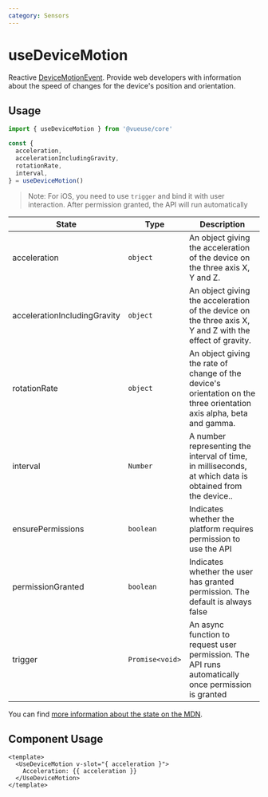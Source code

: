 ```yaml
---
category: Sensors
---
```


# useDeviceMotion

Reactive [DeviceMotionEvent](https://developer.mozilla.org/en-US/docs/Web/API/DeviceMotionEvent). Provide web developers with information about the speed of changes for the device's position and orientation.

## Usage

```ts
import { useDeviceMotion } from '@vueuse/core'

const {
  acceleration,
  accelerationIncludingGravity,
  rotationRate,
  interval,
} = useDeviceMotion()
```

> Note: For iOS, you need to use `trigger` and bind it with user interaction.
> After permission granted, the API will run automatically

| State                        | Type            | Description                                                                                                          |
| ---------------------------- | --------------- | -------------------------------------------------------------------------------------------------------------------- |
| acceleration                 | `object`        | An object giving the acceleration of the device on the three axis X, Y and Z.                                        |
| accelerationIncludingGravity | `object`        | An object giving the acceleration of the device on the three axis X, Y and Z with the effect of gravity.             |
| rotationRate                 | `object`        | An object giving the rate of change of the device's orientation on the three orientation axis alpha, beta and gamma. |
| interval                     | `Number`        | A number representing the interval of time, in milliseconds, at which data is obtained from the device..             |
| ensurePermissions            | `boolean`       | Indicates whether the platform requires permission to use the API                                                    |
| permissionGranted            | `boolean`       | Indicates whether the user has granted permission. The default is always false                                       |
| trigger                      | `Promise<void>` | An async function to request user permission. The API runs automatically once permission is granted                  |

You can find [more information about the state on the MDN](https://developer.mozilla.org/en-US/docs/Web/API/DeviceMotionEvent#Properties).

## Component Usage

```vue
<template>
  <UseDeviceMotion v-slot="{ acceleration }">
    Acceleration: {{ acceleration }}
  </UseDeviceMotion>
</template>
```
